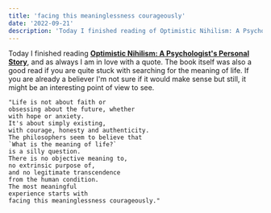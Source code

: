 ```yaml
---
title: 'facing this meaninglessness courageously'
date: '2022-09-21'
description: 'Today I finished reading of Optimistic Nihilism: A Psychologists Personal Story, and as always I am in love with a quote.'
---
```


Today I finished reading **<a href='https://www.goodreads.com/en/book/show/30369771' target='_blank'>Optimistic Nihilism: A Psychologist's Personal Story</a>**, and as always I am in love with a quote. The book itself was also a good read if you are quite stuck with searching for the meaning of life. If you are already a believer I'm not sure if it would make sense but still, it might be an interesting point of view to see.


```
"Life is not about faith or 
obsessing about the future, whether 
with hope or anxiety. 
It's about simply existing,
with courage, honesty and authenticity.
The philosophers seem to believe that
`What is the meaning of life?`
is a silly question.
There is no objective meaning to,
no extrinsic purpose of,
and no legitimate transcendence 
from the human condition.
The most meaningful
experience starts with
facing this meaninglessness courageously."

```